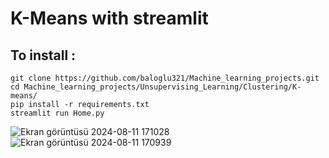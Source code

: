 # K-Means with streamlit

## To install :

    git clone https://github.com/baloglu321/Machine_learning_projects.git
    cd Machine_learning_projects/Unsupervising_Learning/Clustering/K-means/
    pip install -r requirements.txt
    streamlit run Home.py


![Ekran görüntüsü 2024-08-11 171028](https://github.com/user-attachments/assets/18616da7-cb14-4b0f-a8b2-6d9c20fd3a5b)
![Ekran görüntüsü 2024-08-11 170939](https://github.com/user-attachments/assets/e355f234-ea32-4f93-a5fd-6505a2c9def6)
